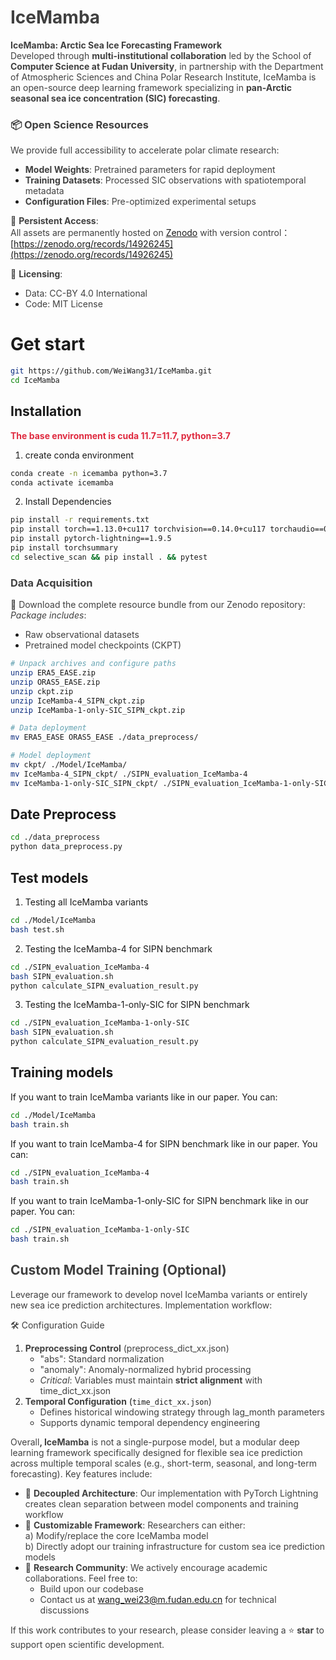 # <font style="color:rgb(64, 64, 64);">IceMamba</font>
**<font style="color:rgb(64, 64, 64);">IceMamba: Arctic Sea Ice Forecasting Framework</font>**<font style="color:rgb(64, 64, 64);">  
</font><font style="color:rgb(64, 64, 64);">Developed through </font>**<font style="color:rgb(64, 64, 64);">multi-institutional collaboration</font>**<font style="color:rgb(64, 64, 64);"> led by the School of </font>**<font style="color:rgb(64, 64, 64);">Computer Science at Fudan University</font>**<font style="color:rgb(64, 64, 64);">, in partnership with the Department of Atmospheric Sciences and China Polar Research Institute, IceMamba is an open-source deep learning framework specializing in </font>**<font style="color:rgb(64, 64, 64);">pan-Arctic seasonal sea ice concentration (SIC) forecasting</font>**<font style="color:rgb(64, 64, 64);">.</font>

### <font style="color:rgb(64, 64, 64);">📦</font><font style="color:rgb(64, 64, 64);"> Open Science Resources</font>
<font style="color:rgb(64, 64, 64);">We provide full accessibility to accelerate polar climate research:</font>

+ **<font style="color:rgb(64, 64, 64);">Model Weights</font>**<font style="color:rgb(64, 64, 64);">: Pretrained parameters for rapid deployment</font>
+ **<font style="color:rgb(64, 64, 64);">Training Datasets</font>**<font style="color:rgb(64, 64, 64);">: Processed SIC observations with spatiotemporal metadata</font>
+ **<font style="color:rgb(64, 64, 64);">Configuration Files</font>**<font style="color:rgb(64, 64, 64);">: Pre-optimized experimental setups</font>

<font style="color:rgb(64, 64, 64);">🔗</font><font style="color:rgb(64, 64, 64);"> </font>**<font style="color:rgb(64, 64, 64);">Persistent Access</font>**<font style="color:rgb(64, 64, 64);">:  
</font><font style="color:rgb(64, 64, 64);">All assets are permanently hosted on </font>[Zenodo](https://zenodo.org/records/xxxxxx)<font style="color:rgb(64, 64, 64);"> with version control：</font>[https://zenodo.org/records/14926245](https://zenodo.org/records/14926245)

<font style="color:rgb(64, 64, 64);">📜</font><font style="color:rgb(64, 64, 64);"> </font>**<font style="color:rgb(64, 64, 64);">Licensing</font>**<font style="color:rgb(64, 64, 64);">:</font>

+ <font style="color:rgb(64, 64, 64);">Data: CC-BY 4.0 International</font>
+ <font style="color:rgb(64, 64, 64);">Code: MIT License</font>

# Get start
```bash
git https://github.com/WeiWang31/IceMamba.git
cd IceMamba
```

## Installation
**<font style="color:#DF2A3F;">The base environment is cuda 11.7=11.7, python=3.7</font>**

1. create conda environment

```bash
conda create -n icemamba python=3.7
conda activate icemamba
```

2. Install Dependencies

```bash
pip install -r requirements.txt
pip install torch==1.13.0+cu117 torchvision==0.14.0+cu117 torchaudio==0.13.0 --extra-index-url https://download.pytorch.org/whl/cu117
pip install pytorch-lightning==1.9.5
pip install torchsummary
cd selective_scan && pip install . && pytest
```

### <font style="color:rgb(64, 64, 64);">Data Acquisition</font>
<font style="color:rgb(64, 64, 64);">🔗</font><font style="color:rgb(64, 64, 64);"> Download the complete resource bundle from our Zenodo repository:  
</font>_<font style="color:rgb(64, 64, 64);">Package includes</font>_<font style="color:rgb(64, 64, 64);">:</font>

+ <font style="color:rgb(64, 64, 64);">Raw observational datasets</font>
+ <font style="color:rgb(64, 64, 64);">Pretrained model checkpoints (CKPT)</font>

```bash
# Unpack archives and configure paths
unzip ERA5_EASE.zip
unzip ORAS5_EASE.zip
unzip ckpt.zip
unzip IceMamba-4_SIPN_ckpt.zip
unzip IceMamba-1-only-SIC_SIPN_ckpt.zip

# Data deployment
mv ERA5_EASE ORAS5_EASE ./data_preprocess/

# Model deployment
mv ckpt/ ./Model/IceMamba/
mv IceMamba-4_SIPN_ckpt/ ./SIPN_evaluation_IceMamba-4
mv IceMamba-1-only-SIC_SIPN_ckpt/ ./SIPN_evaluation_IceMamba-1-only-SIC
```

## Date Preprocess
```bash
cd ./data_preprocess
python data_preprocess.py
```

## Test models
1. Testing all IceMamba variants

```bash
cd ./Model/IceMamba
bash test.sh
```

2. Testing the IceMamba-4 for SIPN benchmark

```bash
cd ./SIPN_evaluation_IceMamba-4
bash SIPN_evaluation.sh
python calculate_SIPN_evaluation_result.py
```

3. Testing the IceMamba-1-only-SIC for SIPN benchmark

```bash
cd ./SIPN_evaluation_IceMamba-1-only-SIC
bash SIPN_evaluation.sh
python calculate_SIPN_evaluation_result.py
```

## Training models
If you want to train IceMamba variants like in our paper. You can:

```bash
cd ./Model/IceMamba
bash train.sh
```

If you want to train IceMamba-4 for SIPN benchmark like in our paper. You can:

```bash
cd ./SIPN_evaluation_IceMamba-4
bash train.sh
```

If you want to train IceMamba-1-only-SIC for SIPN benchmark like in our paper. You can:

```bash
cd ./SIPN_evaluation_IceMamba-1-only-SIC
bash train.sh
```

## **<font style="color:rgb(64, 64, 64);">Custom Model Training (Optional)</font>**<font style="color:rgb(64, 64, 64);"></font>
<font style="color:rgb(64, 64, 64);">Leverage our framework to develop novel IceMamba variants or entirely new sea ice prediction architectures. Implementation workflow:</font>

<font style="color:rgb(64, 64, 64);">🛠</font><font style="color:rgb(64, 64, 64);"> Configuration Guide</font>

1. **<font style="color:rgb(64, 64, 64);">Preprocessing Control</font>**<font style="color:rgb(64, 64, 64);"> </font><font style="color:rgb(64, 64, 64);">(</font><font style="color:rgb(64, 64, 64);">preprocess_dict_xx.json</font><font style="color:rgb(64, 64, 64);">)</font>
    - <font style="color:rgb(64, 64, 64);">"abs"</font><font style="color:rgb(64, 64, 64);">: Standard normalization</font>
    - <font style="color:rgb(64, 64, 64);">"anomaly"</font><font style="color:rgb(64, 64, 64);">: Anomaly-normalized hybrid processing</font>
    - _<font style="color:rgb(64, 64, 64);">Critical</font>_<font style="color:rgb(64, 64, 64);">: Variables must maintain</font><font style="color:rgb(64, 64, 64);"> </font>**<font style="color:rgb(64, 64, 64);">strict alignment</font>**<font style="color:rgb(64, 64, 64);"> </font><font style="color:rgb(64, 64, 64);">with</font><font style="color:rgb(64, 64, 64);"> </font><font style="color:rgb(64, 64, 64);">time_dict_xx.json</font>
2. **<font style="color:rgb(64, 64, 64);">Temporal Configuration</font>**<font style="color:rgb(64, 64, 64);"> </font>(`time_dict_xx.json`<font style="color:rgb(64, 64, 64);">)</font>
    - <font style="color:rgb(64, 64, 64);">Defines historical windowing strategy through</font><font style="color:rgb(64, 64, 64);"> </font><font style="color:rgb(64, 64, 64);">lag_month</font><font style="color:rgb(64, 64, 64);"> </font><font style="color:rgb(64, 64, 64);">parameters</font>
    - <font style="color:rgb(64, 64, 64);">Supports dynamic temporal dependency engineering</font>



<font style="color:rgb(64, 64, 64);">Overall</font>**<font style="color:rgb(64, 64, 64);">, IceMamba</font>**<font style="color:rgb(64, 64, 64);"> is not a single-purpose model, but a modular deep learning framework specifically designed for flexible sea ice prediction across multiple temporal scales (e.g., short-term, seasonal, and long-term forecasting). Key features include:</font>

+ <font style="color:rgb(64, 64, 64);">🧩</font><font style="color:rgb(64, 64, 64);"> </font>**<font style="color:rgb(64, 64, 64);">Decoupled Architecture</font>**<font style="color:rgb(64, 64, 64);">: Our implementation with</font><font style="color:rgb(64, 64, 64);"> </font><font style="color:rgb(64, 64, 64);">PyTorch Lightning</font><font style="color:rgb(64, 64, 64);"> </font><font style="color:rgb(64, 64, 64);">creates clean separation between model components and training workflow</font>
+ <font style="color:rgb(64, 64, 64);">🔧</font><font style="color:rgb(64, 64, 64);"> </font>**<font style="color:rgb(64, 64, 64);">Customizable Framework</font>**<font style="color:rgb(64, 64, 64);">: Researchers can either:  
</font><font style="color:rgb(64, 64, 64);">a) Modify/replace the core IceMamba model  
</font><font style="color:rgb(64, 64, 64);">b) Directly adopt our training infrastructure for custom sea ice prediction models</font>
+ <font style="color:rgb(64, 64, 64);">🤝</font><font style="color:rgb(64, 64, 64);"> </font>**<font style="color:rgb(64, 64, 64);">Research Community</font>**<font style="color:rgb(64, 64, 64);">: We actively encourage academic collaborations. Feel free to:</font>
    - <font style="color:rgb(64, 64, 64);">Build upon our codebase</font>
    - <font style="color:rgb(64, 64, 64);">Contact us at</font><font style="color:rgb(64, 64, 64);"> </font>[wang_wei23@m.fudan.edu.cn](mailto:wang_wei23@m.fudan.edu.cn)<font style="color:rgb(64, 64, 64);"> </font><font style="color:rgb(64, 64, 64);">for technical discussions</font>

<font style="color:rgb(64, 64, 64);">If this work contributes to your research, please consider leaving a </font><font style="color:rgb(64, 64, 64);">⭐</font><font style="color:rgb(64, 64, 64);">️ </font>**<font style="color:rgb(64, 64, 64);">star</font>**<font style="color:rgb(64, 64, 64);"> to support open scientific development.</font>

**<font style="color:rgb(64, 64, 64);"></font>**















